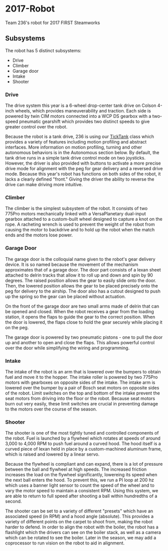 # 2017-Robot
Team 236's robot for 2017 FIRST Steamworks

## Subsystems
The robot has 5 distinct subsystems:
* Drive
* Climber
* Garage door
* Intake
* Shooter

### Drive
The drive system this year is a 6-wheel drop-center tank  drive on Colson 4-inch
wheels, which provides maneuverability and traction. Each side is powered by
twin CIM motors connected into a WCP DS gearbox with a two-speed pneumatic
gearshift which provides two distinct speeds to give greater control over the
robot.

Because the robot is a tank drive, 236 is using our
[TickTank](http://github.com/Team236/TickTank)
class which provides a variety of features including motion profiling and
abstract interfaces. More information on motion profiling, turning and other
autonomous behaviors is in the Autonomous section below. By default, the tank
drive runs in a simple tank drive control mode on two joysticks. However, the
driver is also provided with buttons to activate a more precise drive mode for
alignment with the peg for gear delivery and a reversed drive mode. Because this
year's robot has functions on both sides of the robot, it lacks a clearly
defined "front." Giving the driver the ability to reverse the drive can make
driving more intuitive.

### Climber
The climber is the simplest subsystem of the robot. It consists of two 775Pro
motors mechanically linked with a VersaPlanetary dual-input gearbox attached to
a custom-built wheel designed to capture a knot on the rope. A racheting wrench
is used to prevent the weight of the robot from causing the motor to backdrive
and to hold up the robot when the match ends and the motors lose power.

### Garage Door
The garage door is the colloquial name given to the robot's gear delivery
device. It is so named because the movement of the mechanism approximates that
of a garage door. The door part consists of a lexan sheet attached to delrin
tracks that allow it to roll up and down and spin by 90 degrees. The raised
position allows the gear to easily slide onto the door. Then, the lowered
position allows the gear to be placed precisely onto the peg for delivery to
the airship. The door also has a cutout designed to push up the spring so the
gear can be placed without actuation.

On the front of the garage door are two small arms made of delrin that can be
opened and closed. When the robot receives a gear from the loading station, it
opens the flaps to guide the gear to the correct position. When the door is
lowered, the flaps close to hold the gear securely while placing it on the peg.

The garage door is powered by two pneumatic pistons - one to pull the door up
and another to open and close the flaps. This allows powerful control over the
door while simplifying the wiring and programming.

### Intake
The intake of the robot is an arm that is lowered over the bumpers to obtain
fuel and move it to the hopper. The intake roller is powered by two 775Pro
motors with gearboxes on opposite sides of the intake. The intake arm is
lowered over the bumper by a pair of Bosch seat motors on opposite sides of the
robot. Limit switches on the top and bottom of the intake prevent the seat
motors from driving into the floor or the robot. Because seat motors burn out
very easily, these limit switches are crucial in preventing damage to the
motors over the course of the season.

### Shooter
The shooter is one of the most tightly tuned and controlled components of the
robot. Fuel is launched by a flywheel which rotates at speeds of around 3,000 to
4,000 RPM to push fuel around a curved hood. The hood itself is a curved piece
of lexan held in place by a custom-machined aluminum frame, which is raised and
lowered by a linear servo.

Because the flywheel is compliant and can expand, there is a lot of pressure
between the ball and flywheel at high speeds. The increased friction increases
the load on the flywheel significantly, lowereing its speed when the next ball
enters the hood. To prevent this, we run a PI loop at 200 hz which uses a banner
light sensor to count the speed of the wheel and to vary the motor speed to
maintain a consistent RPM. Using this system, we are able to return to full
speed after shooting a ball within hundredths of a second.

The shooter can be set to a variety of different "presets" which have an
associated speed (in RPM) and a hood angle (absolute). This provides a variety
of different points on the carpet to shoot from, making the robot harder to
defend. In order to align the robot with the boiler, the robot has a flashlight
which the drivers can see on the boiler stack, as well as a camera which can be
rotated to see the boiler. Later in the season, we may add a coprocessor to run
vision on the robot to aid in alignment.
